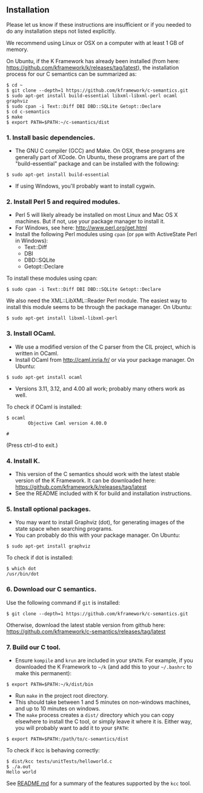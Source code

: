 ## Installation

Please let us know if these instructions are insufficient or if you needed to
do any installation steps not listed explicitly.

We recommend using Linux or OSX on a computer with at least 1 GB of memory.

On Ubuntu, if the K Framework has already been installed (from here:
<https://github.com/kframework/k/releases/tag/latest>), the
installation process for our C semantics can be summarized as:
```
$ cd ~
$ git clone --depth=1 https://github.com/kframework/c-semantics.git
$ sudo apt-get install build-essential libxml-libxml-perl ocaml graphviz
$ sudo cpan -i Text::Diff DBI DBD::SQLite Getopt::Declare
$ cd c-semantics
$ make
$ export PATH=$PATH:~/c-semantics/dist
```

### 1. Install basic dependencies.
- The GNU C compiler (GCC) and Make. On OSX, these programs are generally part
  of XCode. On Ubuntu, these programs are part of the "build-essential" package
  and can be installed with the following:
```
$ sudo apt-get install build-essential
```
- If using Windows, you'll probably want to install cygwin.

### 2. Install Perl 5 and required modules.
- Perl 5 will likely already be installed on most Linux and Mac OS X machines.
  But if not, use your package manager to install it.
- For Windows, see here: <http://www.perl.org/get.html>
- Install the following Perl modules using `cpan` (or `ppm` with ActiveState
  Perl in Windows):
    - Text::Diff
    - DBI
    - DBD::SQLite
    - Getopt::Declare

To install these modules using cpan:
```
$ sudo cpan -i Text::Diff DBI DBD::SQLite Getopt::Declare
```

We also need the XML::LibXML::Reader Perl module. The easiest way to install
this module seems to be through the package manager. On Ubuntu:
```
$ sudo apt-get install libxml-libxml-perl
```

### 3. Install OCaml.
- We use a modified version of the C parser from the CIL project, which is
  written in OCaml.
- Install OCaml from <http://caml.inria.fr/> or via your package manager. On
  Ubuntu:
```
$ sudo apt-get install ocaml
```
- Versions 3.11, 3.12, and 4.00 all work; probably many others work as well.

To check if OCaml is installed:
```
$ ocaml
        Objective Caml version 4.00.0

# 
```

(Press ctrl-d to exit.)

### 4. Install K.
- This version of the C semantics should work with the latest stable version of
  the K Framework. It can be downloaded here:
  <https://github.com/kframework/k/releases/tag/latest>
- See the README included with K for build and installation instructions.

### 5. Install optional packages.
- You may want to install Graphviz (dot), for generating images of the state
  space when searching programs.
- You can probably do this with your package manager. On Ubuntu:
```
$ sudo apt-get install graphviz
```
      
To check if dot is installed:
```
$ which dot
/usr/bin/dot
```

### 6. Download our C semantics.
Use the following command if `git` is installed:
```
$ git clone --depth=1 https://github.com/kframework/c-semantics.git
```
Otherwise, download the latest stable version from github here:
<https://github.com/kframework/c-semantics/releases/tag/latest>

### 7. Build our C tool.
- Ensure `kompile` and `krun` are included in your `$PATH`. For example, if you
  downloaded the K Framework to `~/k` (and add this to your `~/.bashrc` to make
  this permanent):
```
$ export PATH=$PATH:~/k/dist/bin
```
- Run `make` in the project root directory.
- This should take between 1 and 5 minutes on non-windows machines, and up to
  10 minutes on windows.
- The `make` process creates a `dist/` directory which you can copy elsewhere
  to install the C tool, or simply leave it where it is. Either way, you will
  probably want to add it to your `$PATH`:
```
$ export PATH=$PATH:/path/to/c-semantics/dist
```
      
To check if kcc is behaving correctly:
```
$ dist/kcc tests/unitTests/helloworld.c
$ ./a.out 
Hello world
```

See [README.md](README.md) for a summary of the features supported by the `kcc`
tool.

